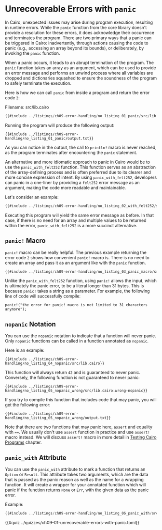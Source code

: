 # Unrecoverable Errors with `panic`

In Cairo, unexpected issues may arise during program execution, resulting in runtime errors. While the `panic` function from the core library doesn't provide a resolution for these errors, it does acknowledge their occurrence and terminates the program. There are two primary ways that a panic can be triggered in Cairo: inadvertently, through actions causing the code to panic (e.g., accessing an array beyond its bounds), or deliberately, by invoking the `panic` function.

When a panic occurs, it leads to an abrupt termination of the program. The `panic` function takes an array as an argument, which can be used to provide an error message and performs an unwind process where all variables are dropped and dictionaries squashed to ensure the soundness of the program to safely terminate the execution.

Here is how we can call `panic` from inside a program and return the error code `2`:

<span class="filename">Filename: src/lib.cairo</span>

```rust
{{#include ../listings/ch09-error-handling/no_listing_01_panic/src/lib.cairo}}
```

Running the program will produce the following output:

```shell
{{#include ../listings/ch09-error-handling/no_listing_01_panic/output.txt}}
```

As you can notice in the output, the call to `println!` macro is never reached, as the program terminates after encountering the `panic` statement.

An alternative and more idiomatic approach to panic in Cairo would be to use the `panic_with_felt252` function. This function serves as an abstraction of the array-defining process and is often preferred due to its clearer and more concise expression of intent. By using `panic_with_felt252`, developers can panic in a one-liner by providing a `felt252` error message as an argument, making the code more readable and maintainable.

Let's consider an example:

```rust
{{#include ../listings/ch09-error-handling/no_listing_02_with_felt252/src/lib.cairo}}
```

Executing this program will yield the same error message as before. In that case, if there is no need for an array and multiple values to be returned within the error, `panic_with_felt252` is a more succinct alternative.

## `panic!` Macro

`panic!` macro can be really helpful. The previous example returning the error code `2` shows how convenient `panic!` macro is. There is no need to create an array and pass it as an argument like with the `panic` function.

```rust
{{#include ../listings/ch09-error-handling/no_listing_03_panic_macro/src/lib.cairo}}
```

Unlike the `panic_with_felt252` function, using `panic!` allows the input, which is ultimately the panic error, to be a literal longer than 31 bytes. This is because `panic!` takes a string as a parameter. For example, the following line of code will successfully compile:

```rust, noplayground
panic!("the error for panic! macro is not limited to 31 characters anymore");
```

## `nopanic` Notation

You can use the `nopanic` notation to indicate that a function will never panic. Only `nopanic` functions can be called in a function annotated as `nopanic`.

Here is an example:

```rust,noplayground
{{#include ../listings/ch09-error-handling/no_listing_04_nopanic/src/lib.cairo}}
```

This function will always return `42` and is guaranteed to never panic. Conversely, the following function is not guaranteed to never panic:

```rust,noplayground
{{#include ../listings/ch09-error-handling/no_listing_05_nopanic_wrong/src/lib.cairo:wrong-nopanic}}
```

If you try to compile this function that includes code that may panic, you will get the following error:

```shell
{{#include ../listings/ch09-error-handling/no_listing_05_nopanic_wrong/output.txt}}
```

Note that there are two functions that may panic here, `assert` and equality with `==`. We usually don't use `assert` function in practice and use `assert!` macro instead. We will discuss `assert!` macro in more detail in [Testing Cairo Programs][assert macro] chapter.

[assert macro]: ./ch10-01-how-to-write-tests.md#checking-results-with-the-assert-macro

## `panic_with` Attribute

You can use the `panic_with` attribute to mark a function that returns an `Option` or `Result`. This attribute takes two arguments, which are the data that is passed as the panic reason as well as the name for a wrapping function. It will create a wrapper for your annotated function which will panic if the function returns `None` or `Err`, with the given data as the panic error.

Example:

```rust
{{#include ../listings/ch09-error-handling/no_listing_06_panic_with/src/lib.cairo}}
```

{{#quiz ../quizzes/ch09-01-unrecoverable-errors-with-panic.toml}}
